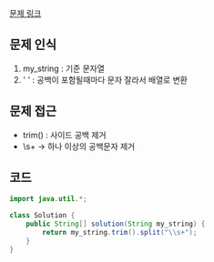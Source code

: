 [문제 링크](https://school.programmers.co.kr/learn/courses/30/lessons/181868)

## 문제 인식

1. my_string : 기준 문자열
2. ' ' : 공백이 포함될때마다 문자 잘라서 배열로 변환

## 문제 접근

- trim() : 사이드 공백 제거
- \\s+ -> 하나 이상의 공백문자 제거

## 코드

```java
import java.util.*;

class Solution {
    public String[] solution(String my_string) {
        return my_string.trim().split("\\s+");
    }
}
```